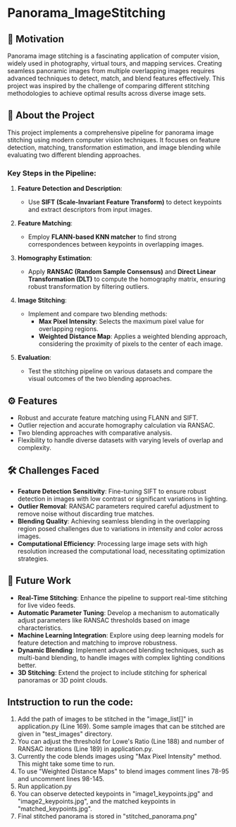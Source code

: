 # Panorama_ImageStitching

## 🎯 Motivation
Panorama image stitching is a fascinating application of computer vision, widely used in photography, virtual tours, and mapping services. Creating seamless panoramic images from multiple overlapping images requires advanced techniques to detect, match, and blend features effectively. This project was inspired by the challenge of comparing different stitching methodologies to achieve optimal results across diverse image sets.

## 📖 About the Project
This project implements a comprehensive pipeline for panorama image stitching using modern computer vision techniques. It focuses on feature detection, matching, transformation estimation, and image blending while evaluating two different blending approaches.

### Key Steps in the Pipeline:
1. **Feature Detection and Description**:  
   - Use **SIFT (Scale-Invariant Feature Transform)** to detect keypoints and extract descriptors from input images.

2. **Feature Matching**:  
   - Employ **FLANN-based KNN matcher** to find strong correspondences between keypoints in overlapping images.

3. **Homography Estimation**:  
   - Apply **RANSAC (Random Sample Consensus)** and **Direct Linear Transformation (DLT)** to compute the homography matrix, ensuring robust transformation by filtering outliers.

4. **Image Stitching**:  
   - Implement and compare two blending methods:
     - **Max Pixel Intensity**: Selects the maximum pixel value for overlapping regions.
     - **Weighted Distance Map**: Applies a weighted blending approach, considering the proximity of pixels to the center of each image.

5. **Evaluation**:  
   - Test the stitching pipeline on various datasets and compare the visual outcomes of the two blending approaches.
  
## ⚙️ Features
- Robust and accurate feature matching using FLANN and SIFT.
- Outlier rejection and accurate homography calculation via RANSAC.
- Two blending approaches with comparative analysis.
- Flexibility to handle diverse datasets with varying levels of overlap and complexity.

  
## 🛠️ Challenges Faced
- **Feature Detection Sensitivity**: Fine-tuning SIFT to ensure robust detection in images with low contrast or significant variations in lighting.
- **Outlier Removal**: RANSAC parameters required careful adjustment to remove noise without discarding true matches.
- **Blending Quality**: Achieving seamless blending in the overlapping region posed challenges due to variations in intensity and color across images.
- **Computational Efficiency**: Processing large image sets with high resolution increased the computational load, necessitating optimization strategies.


## 🚀 Future Work
- **Real-Time Stitching**: Enhance the pipeline to support real-time stitching for live video feeds.
- **Automatic Parameter Tuning**: Develop a mechanism to automatically adjust parameters like RANSAC thresholds based on image characteristics.
- **Machine Learning Integration**: Explore using deep learning models for feature detection and matching to improve robustness.
- **Dynamic Blending**: Implement advanced blending techniques, such as multi-band blending, to handle images with complex lighting conditions better.
- **3D Stitching**: Extend the project to include stitching for spherical panoramas or 3D point clouds.




## Intstruction to run the code:
1. Add the path of images to be stitched in the "image_list[]" in application.py (Line 169). 
    Some sample images that can be stitched are given in "test_images" directory.
2. You can adjust the threshold for Lowe's Ratio (Line 188) and number of RANSAC iterations (Line 189) in application.py.
3. Currently the code blends images using "Max Pixel Intensity" method. This might take some time to run.
4. To use "Weighted Distance Maps" to blend images comment lines 78-95 and uncomment lines 98-145.
5. Run application.py
6. You can observe detected keypoints in "image1_keypoints.jpg" and "image2_keypoints.jpg", and the matched keypoints in "matched_keypoints.jpg".
7. Final stitched panorama is stored in "stitched_panorama.png"
